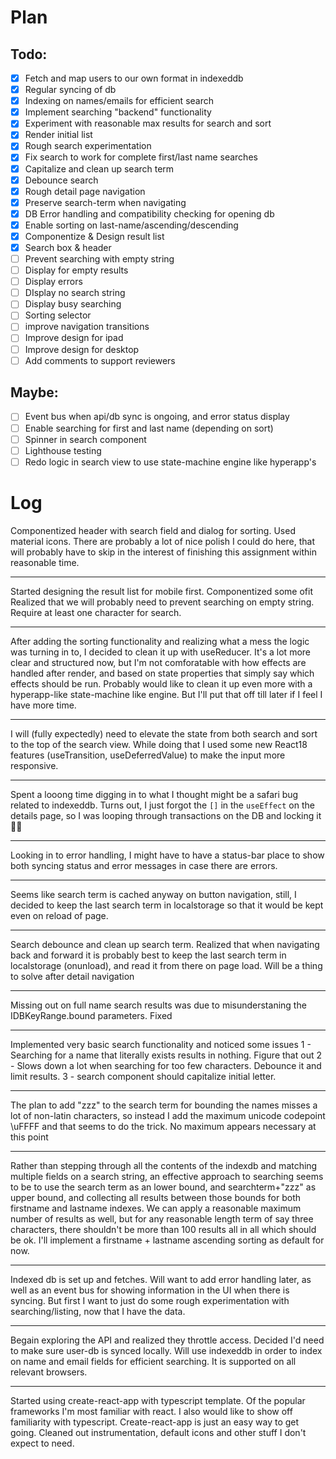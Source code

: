 # Plan

## Todo:

- [x] Fetch and map users to our own format in indexeddb
- [x] Regular syncing of db
- [x] Indexing on names/emails for efficient search
- [x] Implement searching "backend" functionality
- [x] Experiment with reasonable max results for search and sort
- [x] Render initial list
- [x] Rough search experimentation
- [x] Fix search to work for complete first/last name searches
- [x] Capitalize and clean up search term
- [x] Debounce search
- [x] Rough detail page navigation
- [x] Preserve search-term when navigating
- [x] DB Error handling and compatibility checking for opening db
- [x] Enable sorting on last-name/ascending/descending
- [x] Componentize & Design result list
- [x] Search box & header
- [ ] Prevent searching with empty string
- [ ] Display for empty results
- [ ] Display errors
- [ ] DIsplay no search string
- [ ] Display busy searching
- [ ] Sorting selector
- [ ] improve navigation transitions
- [ ] Improve design for ipad
- [ ] Improve design for desktop
- [ ] Add comments to support reviewers

## Maybe:

- [ ] Event bus when api/db sync is ongoing, and error status display
- [ ] Enable searching for first and last name (depending on sort)
- [ ] Spinner in search component
- [ ] Lighthouse testing
- [ ] Redo logic in search view to use state-machine engine like hyperapp's

# Log

Componentized header with search field and dialog for sorting.
Used material icons. There are probably a lot of nice polish
I could do here, that will probably have to skip in the interest of finishing this assignment within reasonable time.

---

Started designing the result list for mobile first. Componentized some ofit
Realized that we will probably need to prevent searching on empty string. Require
at least one character for search.

---

After adding the sorting functionality and realizing what a mess the logic
was turning in to, I decided to clean it up with useReducer. It's a lot
more clear and structured now, but I'm not comforatable with how effects
are handled after render, and based on state properties that simply say
which effects should be run. Probably would like to clean it up even more
with a hyperapp-like state-machine like engine. But I'll put that off till
later if I feel I have more time.

---

I will (fully expectedly) need to elevate the state from both search and sort to the top of the search view. While doing that I used some new React18 features (useTransition, useDeferredValue) to make the input more responsive.

---

Spent a looong time digging in to what I thought might be a safari bug related
to indexeddb. Turns out, I just forgot the `[]` in the `useEffect` on the details
page, so I was looping through transactions on the DB and locking it 🤦‍♂️

---

Looking in to error handling, I might have to have a status-bar place to show
both syncing status and error messages in case there are errors.

---

Seems like search term is cached anyway on button navigation,
still, I decided to keep the last search term in localstorage so that
it would be kept even on reload of page.

---

Search debounce and clean up search term. Realized that when navigating back and forward
it is probably best to keep the last search term in localstorage (onunload), and
read it from there on page load. Will be a thing to solve after detail navigation

---

Missing out on full name search results was due to misunderstaning the IDBKeyRange.bound parameters. Fixed

---

Implemented very basic search functionality and noticed some issues
1 - Searching for a name that literally exists results in nothing. Figure that out
2 - Slows down a lot when searching for too few characters. Debounce it and limit results.
3 - search component should capitalize initial letter.

---

The plan to add "zzz" to the search term for bounding the names misses a lot of non-latin characters, so instead I add the maximum unicode codepoint \\uFFFF and that seems to do the trick. No maximum appears necessary at this point

---

Rather than stepping through all the contents of the indexdb and matching multiple fields
on a search string, an effective approach to searching seems to be to use the search term
as an lower bound, and searchterm+"zzz" as upper bound, and collecting all results
between those bounds for both firstname and lastname indexes. We can apply a reasonable maximum number of results as well, but for any reasonable length term of say three characters, there shouldn't be more than 100 results all in all which should be ok.
I'll implement a firstname + lastname ascending sorting as default for now.

---

Indexed db is set up and fetches. Will want to add error handling later, as well as an event bus for showing information in the UI when there is syncing. But first I want to
just do some rough experimentation with searching/listing, now that I have the data.

---

Begain exploring the API and realized they throttle access. Decided I'd need to make sure user-db is synced locally. Will use indexeddb in order to index on name and email fields for efficient searching. It is supported on all relevant browsers.

---

Started using create-react-app with typescript template. Of the popular
frameworks I'm most familiar with react. I also would like to show off
familiarity with typescript. Create-react-app is just an easy way to get
going. Cleaned out instrumentation, default icons and other stuff I don't
expect to need.
